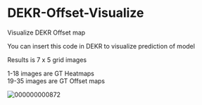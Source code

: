 # DEKR-Offset-Visualize

Visualize DEKR Offset map

You can insert this code in DEKR to visualize prediction of model

Results is 7 x 5 grid images<br />

1-18 images are GT Heatmaps<br />
19-35 images are GT Offset maps<br />

![000000000872](https://user-images.githubusercontent.com/53816460/124405870-b9547280-dd7a-11eb-8050-568cec1193f9.jpg)
